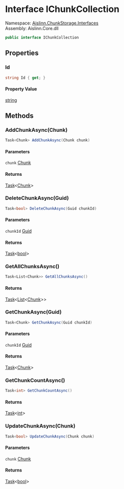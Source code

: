 # <a id="Aislinn_ChunkStorage_Interfaces_IChunkCollection"></a> Interface IChunkCollection

Namespace: [Aislinn.ChunkStorage.Interfaces](Aislinn.ChunkStorage.Interfaces.md)  
Assembly: Aislinn.Core.dll  

```csharp
public interface IChunkCollection
```

## Properties

### <a id="Aislinn_ChunkStorage_Interfaces_IChunkCollection_Id"></a> Id

```csharp
string Id { get; }
```

#### Property Value

 [string](https://learn.microsoft.com/dotnet/api/system.string)

## Methods

### <a id="Aislinn_ChunkStorage_Interfaces_IChunkCollection_AddChunkAsync_Aislinn_Core_Models_Chunk_"></a> AddChunkAsync\(Chunk\)

```csharp
Task<Chunk> AddChunkAsync(Chunk chunk)
```

#### Parameters

`chunk` [Chunk](Aislinn.Core.Models.Chunk.md)

#### Returns

 [Task](https://learn.microsoft.com/dotnet/api/system.threading.tasks.task\-1)<[Chunk](Aislinn.Core.Models.Chunk.md)\>

### <a id="Aislinn_ChunkStorage_Interfaces_IChunkCollection_DeleteChunkAsync_System_Guid_"></a> DeleteChunkAsync\(Guid\)

```csharp
Task<bool> DeleteChunkAsync(Guid chunkId)
```

#### Parameters

`chunkId` [Guid](https://learn.microsoft.com/dotnet/api/system.guid)

#### Returns

 [Task](https://learn.microsoft.com/dotnet/api/system.threading.tasks.task\-1)<[bool](https://learn.microsoft.com/dotnet/api/system.boolean)\>

### <a id="Aislinn_ChunkStorage_Interfaces_IChunkCollection_GetAllChunksAsync"></a> GetAllChunksAsync\(\)

```csharp
Task<List<Chunk>> GetAllChunksAsync()
```

#### Returns

 [Task](https://learn.microsoft.com/dotnet/api/system.threading.tasks.task\-1)<[List](https://learn.microsoft.com/dotnet/api/system.collections.generic.list\-1)<[Chunk](Aislinn.Core.Models.Chunk.md)\>\>

### <a id="Aislinn_ChunkStorage_Interfaces_IChunkCollection_GetChunkAsync_System_Guid_"></a> GetChunkAsync\(Guid\)

```csharp
Task<Chunk> GetChunkAsync(Guid chunkId)
```

#### Parameters

`chunkId` [Guid](https://learn.microsoft.com/dotnet/api/system.guid)

#### Returns

 [Task](https://learn.microsoft.com/dotnet/api/system.threading.tasks.task\-1)<[Chunk](Aislinn.Core.Models.Chunk.md)\>

### <a id="Aislinn_ChunkStorage_Interfaces_IChunkCollection_GetChunkCountAsync"></a> GetChunkCountAsync\(\)

```csharp
Task<int> GetChunkCountAsync()
```

#### Returns

 [Task](https://learn.microsoft.com/dotnet/api/system.threading.tasks.task\-1)<[int](https://learn.microsoft.com/dotnet/api/system.int32)\>

### <a id="Aislinn_ChunkStorage_Interfaces_IChunkCollection_UpdateChunkAsync_Aislinn_Core_Models_Chunk_"></a> UpdateChunkAsync\(Chunk\)

```csharp
Task<bool> UpdateChunkAsync(Chunk chunk)
```

#### Parameters

`chunk` [Chunk](Aislinn.Core.Models.Chunk.md)

#### Returns

 [Task](https://learn.microsoft.com/dotnet/api/system.threading.tasks.task\-1)<[bool](https://learn.microsoft.com/dotnet/api/system.boolean)\>

